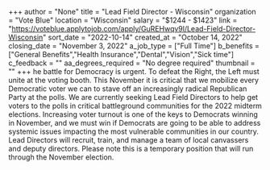 +++
author = "None"
title = "Lead Field Director - Wisconsin"
organization = "Vote Blue"
location = "Wisconsin"
salary = "$1244 - $1423"
link = "https://voteblue.applytojob.com/apply/GuREHwqv9l/Lead-Field-Director-Wisconsin"
sort_date = "2022-10-14"
created_at = "October 14, 2022"
closing_date = "November 3, 2022"
a_job_type = ["Full Time"]
b_benefits = ["General Benefits","Health Insurance","Dental","Vision","Sick time"]
c_feedback = ""
aa_degrees_required = "No degree required"
thumbnail = ""
+++
he battle for Democracy is urgent. To defeat the Right, the Left must unite at the voting booth. This November it is critical that we mobilize every Democratic voter we can to stave off an increasingly radical Republican Party at the polls. We are currently seeking Lead Field Directors to help get voters to the polls in critical battleground communities for the 2022 midterm elections. Increasing voter turnout is one of the keys to Democrats winning in November, and we must win if Democrats are going to be able to address systemic issues impacting the most vulnerable communities in our country. Lead Directors will recruit, train, and manage a team of local canvassers and deputy directors. Please note this is a temporary position that will run through the November election. 